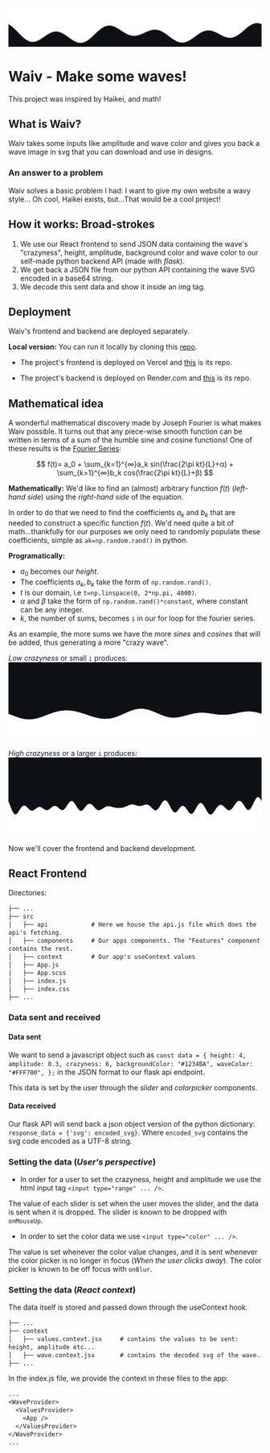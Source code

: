 ![banner](https://raw.githubusercontent.com/sebastianod/waveMaker/master/banner.svg)
# Waiv - Make some waves!

This project was inspired by Haikei, and math!

## What is Waiv?

Waiv takes some inputs like amplitude and wave color and gives you back a wave image in svg that you can download and use in designs.

### An answer to a problem
Waiv solves a basic problem I had: I want to give my own website a wavy style... Oh cool, Haikei exists, but...That would be a cool project!

## How it works: Broad-strokes

1. We use our React frontend to send JSON data containing the wave's "crazyness", height, amplitude, background color and wave color to our self-made python backend API (made with *flask*).
2. We get back a JSON file from our python API containing the wave SVG encoded in a base64 string.
3. We decode this sent data and show it inside an img tag.

## Deployment
Waiv's frontend and backend are deployed separately.

**Local version:** You can run it locally by cloning this [repo](https://github.com/sebastianod/waveMaker). 

* The project's frontend is deployed on Vercel and [this](https://github.com/sebastianod/waiv-client) is its repo.

* The project's backend is deployed on Render.com and [this](https://github.com/sebastianod/waiv-server) is its repo.

## Mathematical idea
A wonderful mathematical discovery made by Joseph Fourier is what makes Waiv possible. It turns out that any piece-wise smooth function can be written in terms of a sum of the humble sine and cosine functions! One of these results is the [Fourier Series](https://en.wikipedia.org/wiki/Fourier_series#):

$$
f(t)= a_0 + \sum_{k=1}^{∞}a_k sin(\frac{2\pi kt}{L}+α) + \sum_{k=1}^{∞}b_k cos(\frac{2\pi kt}{L}+β)
$$

**Mathematically:** We'd like to find an (almost) arbitrary function $f(t)$ (*left-hand side*) using the *right-hand side* of the equation.

In order to do that we need to find the coefficients $a_k$ and $b_k$ that are needed to construct a specific function $f(t)$. We'd need quite a bit of math...thankfully for our purposes we only need to randomly populate these coefficients, simple as `ak=np.random.rand()` in python.

**Programatically:**
* $a_0$ becomes our *height*.
* The coefficients $a_k,b_k$ take the form of `np.random.rand()`.
* $t$ is our domain, i.e `t=np.linspace(0, 2*np.pi, 4000)`.
* $\alpha$ and $\beta$ take the form of `np.random.rand()*constant`, where constant can be any integer.
* $k$, the number of sums, becomes `i` in our for loop for the fourier series.

As an example, the more sums we have the more *sines* and *cosines* that will be added, thus generating a more "crazy wave".

*Low crazyness* or small `i` produces:
![Low crazyness](https://raw.githubusercontent.com/sebastianod/waveMaker/master/lowcrazy.svg)

*High crazyness* or a larger `i` produces:
![Low crazyness](https://raw.githubusercontent.com/sebastianod/waveMaker/master/highcrazy.svg)

Now we'll cover the frontend and backend development.

## React Frontend
Directories:
```
├── ...
├── src
│   ├── api            # Here we house the api.js file which does the api's fetching.
│   ├── components     # Our apps components. The "Features" component contains the rest.
│   ├── context        # Our app's useContext values
│   ├── App.js
|   ├── App.scss
│   ├── index.js
│   ├── index.css
├── ...
 ```
### Data sent and received
#### Data sent
We want to send a javascript object such as `const data = {
  height: 4,
  amplitude: 0.3,
  crazyness: 6,
  backgroundColor: "#1234BA",
  waveColor: "#FFF700",
};` in the JSON format to our flask api endpoint. 

This data is set by the user through the *slider* and *colorpicker* components.
#### Data received
Our flask API will send back a json object version of the python dictionary: `response_data = {'svg': encoded_svg}`. Where `encoded_svg` contains the svg code encoded as a UTF-8 string.

### Setting the data (*User's perspective*)
* In order for a user to set the crazyness, height and amplitude we use the html input tag `<input type="range" ... />`.

The value of each slider is set when the user moves the slider, and the data is sent when it is dropped. The slider is known to be dropped with `onMouseUp`.

* In order to set the color data we use `<input type="color" ... />`.


The value is set whenever the color value changes, and it is sent whenever the color picker is no longer in focus (*When the user clicks away*). The color picker is known to be off focus with `onBlur`.

### Setting the data (*React context*)
The data itself is stored and passed down through the useContext hook.

```
├── ...
├── context
│   ├── values.context.jsx     # contains the values to be sent: height, amplitude etc...
│   ├── wave.context.jsx       # contains the decoded svg of the wave.
├── ...
 ```
In the index.js file, we provide the context in these files to the app:
```
...
<WaveProvider>
  <ValuesProvider>
    <App />
  </ValuesProvider>
</WaveProvider>
...
```
